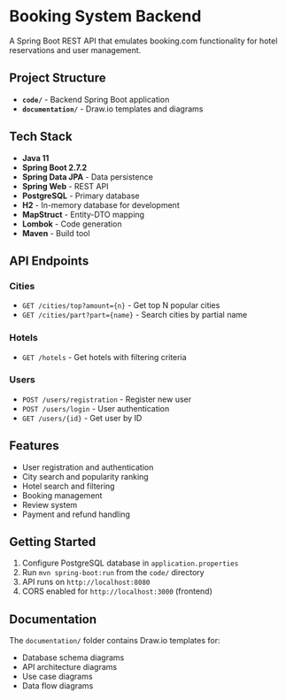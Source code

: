 # Booking System Backend

A Spring Boot REST API that emulates booking.com functionality for hotel reservations and user management.

## Project Structure

- **`code/`** - Backend Spring Boot application
- **`documentation/`** - Draw.io templates and diagrams

## Tech Stack

- **Java 11**
- **Spring Boot 2.7.2**
- **Spring Data JPA** - Data persistence
- **Spring Web** - REST API
- **PostgreSQL** - Primary database
- **H2** - In-memory database for development
- **MapStruct** - Entity-DTO mapping
- **Lombok** - Code generation
- **Maven** - Build tool

## API Endpoints

### Cities
- `GET /cities/top?amount={n}` - Get top N popular cities
- `GET /cities/part?part={name}` - Search cities by partial name

### Hotels
- `GET /hotels` - Get hotels with filtering criteria

### Users
- `POST /users/registration` - Register new user
- `POST /users/login` - User authentication
- `GET /users/{id}` - Get user by ID

## Features

- User registration and authentication
- City search and popularity ranking
- Hotel search and filtering
- Booking management
- Review system
- Payment and refund handling

## Getting Started

1. Configure PostgreSQL database in `application.properties`
2. Run `mvn spring-boot:run` from the `code/` directory
3. API runs on `http://localhost:8080`
4. CORS enabled for `http://localhost:3000` (frontend)

## Documentation

The `documentation/` folder contains Draw.io templates for:
- Database schema diagrams
- API architecture diagrams
- Use case diagrams
- Data flow diagrams